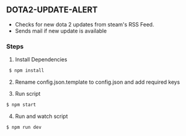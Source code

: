 ## DOTA2-UPDATE-ALERT
- Checks for new dota 2 updates from steam's RSS Feed.
- Sends mail if new update is available

### Steps

1. Install Dependencies
```bash
 $ npm install
```

2. Rename config.json.template to config.json and add required keys

3. Run script
```bash
$ npm start
```

4. Run and watch script 
```bash
$ npm run dev
```
